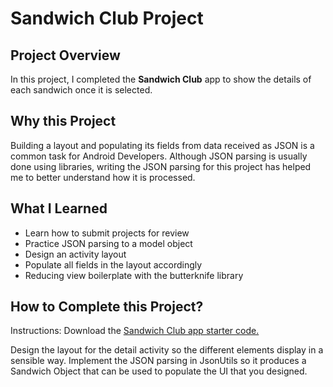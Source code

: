 # Sandwich Club Project

## Project Overview
In this project, I completed the **Sandwich Club** app to
show the details of each sandwich once it is selected.

## Why this Project
Building a layout and populating its fields from data received as JSON
is a common task for Android Developers. Although JSON parsing is usually
done using libraries, writing the JSON parsing for  this project has helped
me to better understand how it is processed.

## What I Learned
- Learn how to submit projects for review
- Practice JSON parsing to a model object
- Design an activity layout
- Populate all fields in the layout accordingly
- Reducing view boilerplate with the butterknife library

## How to Complete this Project?
Instructions:
Download the [Sandwich Club app starter code.](https://github.com/udacity/sandwich-club-starter-code)

Design the layout for the detail activity so the different elements
display in a sensible way. Implement the JSON parsing in JsonUtils so it
produces a Sandwich Object that can be used to populate the UI that you designed.

